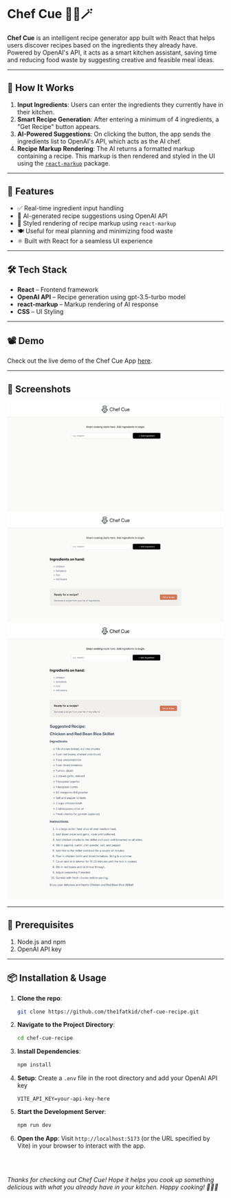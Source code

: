 # Chef Cue 👨‍🍳🪄

**Chef Cue** is an intelligent recipe generator app built with React that helps users discover recipes based on the ingredients they already have. Powered by OpenAI's API, it acts as a smart kitchen assistant, saving time and reducing food waste by suggesting creative and feasible meal ideas.

---

## 📝 How It Works

1. **Input Ingredients**: Users can enter the ingredients they currently have in their kitchen.
2. **Smart Recipe Generation**: After entering a minimum of 4 ingredients, a "Get Recipe" button appears.
3. **AI-Powered Suggestions**: On clicking the button, the app sends the ingredients list to OpenAI's API, which acts as the AI chef.
4. **Recipe Markup Rendering**: The AI returns a formatted markup containing a recipe. This markup is then rendered and styled in the UI using the [`react-markup`](https://www.npmjs.com/package/react-markup) package.

---

## 🚀 Features

- ✅ Real-time ingredient input handling  
- 🧠 AI-generated recipe suggestions using OpenAI API  
- 🎨 Styled rendering of recipe markup using `react-markup`  
- 🍽️ Useful for meal planning and minimizing food waste  
- ⚛️ Built with React for a seamless UI experience  

---

## 🛠️ Tech Stack

- **React** – Frontend framework  
- **OpenAI API** – Recipe generation using gpt-3.5-turbo model 
- **react-markup** – Markup rendering of AI response  
- **CSS** – UI Styling  

---

## 📽️ Demo
Check out the live demo of the Chef Cue App [here](https://chef-cue-recipe.netlify.app/).

---

## 📸 Screenshots

![Chef Cue App Screenshot1](public/chef-cue-ss1.png)
![Chef Cue App Screenshot2](public/chef-cue-ss2.png)
![Chef Cue App Screenshot3](public/chef-cue-ss4.png)

---

## 🧰 Prerequisites

  1. Node.js and npm
  2. OpenAI API key

---

## 📦 Installation & Usage

1. **Clone the repo**:
   ```bash
   git clone https://github.com/the1fatkid/chef-cue-recipe.git
   ```

2. **Navigate to the Project Directory**:
    ```bash
    cd chef-cue-recipe
    ```

3. **Install Dependencies**:
    ```bash
    npm install
    ```

4. **Setup**: Create a `.env` file in the root directory and add your OpenAI API key
    ```env
    VITE_API_KEY=your-api-key-here
    ```

5. **Start the Development Server**:
    ```bash
    npm run dev
    ```

6. **Open the App**:
   Visit `http://localhost:5173` (or the URL specified by Vite) in your browser to interact with the app.

<br><br>

*Thanks for checking out Chef Cue! Hope it helps you cook up something delicious with what you already have in your kitchen. Happy cooking! 🍳🥦✨*


